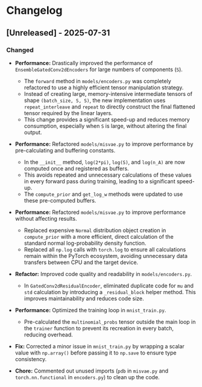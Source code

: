 # Changelog

## [Unreleased] - 2025-07-31

### Changed

- **Performance:** Drastically improved the performance of `EnsembleGatedConv2dEncoders` for large numbers of components (`S`).
    - The `forward` method in `models/encoders.py` was completely refactored to use a highly efficient tensor manipulation strategy.
    - Instead of creating large, memory-intensive intermediate tensors of shape `(batch_size, S, S)`, the new implementation uses `repeat_interleave` and `repeat` to directly construct the final flattened tensor required by the linear layers.
    - This change provides a significant speed-up and reduces memory consumption, especially when `S` is large, without altering the final output.

- **Performance:** Refactored `models/misvae.py` to improve performance by pre-calculating and buffering constants.
    - In the `__init__` method, `log(2*pi)`, `log(S)`, and `log(n_A)` are now computed once and registered as buffers.
    - This avoids repeated and unnecessary calculations of these values in every forward pass during training, leading to a significant speed-up.
    - The `compute_prior` and `get_log_w` methods were updated to use these pre-computed buffers.

- **Performance:** Refactored `models/misvae.py` to improve performance without affecting results.
    - Replaced expensive `Normal` distribution object creation in `compute_prior` with a more efficient, direct calculation of the standard normal log-probability density function.
    - Replaced all `np.log` calls with `torch.log` to ensure all calculations remain within the PyTorch ecosystem, avoiding unnecessary data transfers between CPU and the target device.

- **Refactor:** Improved code quality and readability in `models/encoders.py`.
    - In `GatedConv2dResidualEncoder`, eliminated duplicate code for `mu` and `std` calculation by introducing a `_residual_block` helper method. This improves maintainability and reduces code size.

- **Performance:** Optimized the training loop in `mnist_train.py`.
    - Pre-calculated the `multinomial_probs` tensor outside the main loop in the `trainer` function to prevent its recreation in every batch, reducing overhead.

- **Fix:** Corrected a minor issue in `mnist_train.py` by wrapping a scalar value with `np.array()` before passing it to `np.save` to ensure type consistency.

- **Chore:** Commented out unused imports (`pdb` in `misvae.py` and `torch.nn.functional` in `encoders.py`) to clean up the code.
